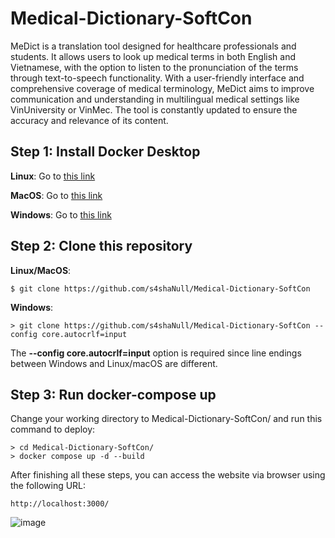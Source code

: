 # Medical-Dictionary-SoftCon
MeDict is a translation tool designed for healthcare professionals and students. It allows users to look up medical terms in both English and Vietnamese, with the option to listen to the pronunciation of the terms through text-to-speech functionality. With a user-friendly interface and comprehensive coverage of medical terminology, MeDict aims to improve communication and understanding in multilingual medical settings like VinUniversity or VinMec. The tool is constantly updated to ensure the accuracy and relevance of its content.

## Step 1: Install Docker Desktop
**Linux**: Go to [this link](https://docs.docker.com/desktop/install/linux-install/)

**MacOS**: Go to [this link](https://docs.docker.com/desktop/install/mac-install/)

**Windows**: Go to [this link](https://docs.docker.com/desktop/install/windows-install/)

## Step 2: Clone this repository
**Linux/MacOS**:
```
$ git clone https://github.com/s4shaNull/Medical-Dictionary-SoftCon 
```
**Windows**:
```
> git clone https://github.com/s4shaNull/Medical-Dictionary-SoftCon --config core.autocrlf=input
```
The **--config core.autocrlf=input** option is required since line endings between Windows and Linux/macOS are different.

## Step 3: Run docker-compose up
Change your working directory to Medical-Dictionary-SoftCon/ and run this command to deploy:

```
> cd Medical-Dictionary-SoftCon/ 
> docker compose up -d --build
```

After finishing all these steps, you can access the website via browser using the following URL:
```
http://localhost:3000/
```
![image](https://user-images.githubusercontent.com/84661482/210073977-a431250a-e4f7-4e44-8e6f-9c8abbaf4204.png)
